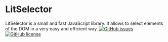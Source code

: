 # LitSelector
LitSelector is a small and fast JavaScript library. It allows to select elements of the DOM in a very easy and efficient way.
[![GitHub issues](https://img.shields.io/github/issues/regdev18/lit-selector)](https://github.com/regdev18/lit-selector/issues)
[![GitHub license](https://img.shields.io/github/license/regdev18/lit-selector)](https://github.com/regdev18/lit-selector/blob/master/LICENSE)
